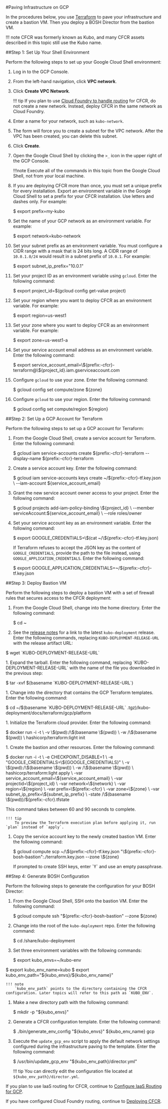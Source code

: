 #Paving Infrastructure on GCP

In the procedures below, you use [Terraform](https://www.terraform.io/docs/) to pave your infrastructure and create a bastion VM. Then you deploy a BOSH Director from the bastion VM. 

!!! note
	CFCR was formerly known as Kubo, and many CFCR assets described in this topic still use the Kubo name.

##Step 1: Set Up Your Shell Environment

Perform the following steps to set up your Google Cloud Shell environment: 

1. Log in to the GCP Console.
1. From the left-hand navigation, click **VPC network**.
1. Click **Create VPC Network**.

	!!! tip
		If you plan to use [Cloud Foundry to handle routing](../cf-routing.html) for CFCR, do not create a new network. Instead, deploy CFCR in the same network as Cloud Foundry.

1. Enter a name for your network, such as `kubo-network`.
1. The form will force you to create a subnet for the VPC network. After the VPC has been created, you can delete this subnet.
1. Click **Create**.
1. Open the Google Cloud Shell by clicking the `>_` icon in the upper right of the GCP Console.

	!!!note
		Execute all of the commands in this topic from the Google Cloud Shell, not from your local machine.

1. If you are deploying CFCR more than once, you must set a unique prefix for every installation. Export an environment variable in the Google Cloud Shell to set a prefix for your CFCR installation. Use letters and dashes only. For example:
	<p class="terminal">$ export prefix=my-kubo</p>
1. Set the name of your GCP network as an environment variable. For example:
	<p class="terminal">$ export network=kubo-network</p>
1. Set your subnet prefix as an environment variable. You must configure a CIDR range with a mask that is 24 bits long. A CIDR range of `10.0.1.0/24` would result in a subnet prefix of `10.0.1`. For example:
	<p class="terminal">$ export subnet_ip_prefix="10.0.1"</p>
1. Set your project ID as an environment variable using `gcloud`. Enter the following command:
	<p class="terminal">$ export project_id=$(gcloud config get-value project)</p>
1. Set your region where you want to deploy CFCR as an environment variable. For example:
	<p class="terminal">$ export region=us-west1</p>
1. Set your zone where you want to deploy CFCR as an environment variable. For example:
	<p class="terminal">$ export zone=us-west1-a</p>
1. Set your service account email address as an environment variable. Enter the following command:
	<p class="terminal">$ export service_account_email=\${prefix:-cfcr}-terraform@\${project_id}.iam.gserviceaccount.com</p>
1. Configure `gcloud` to use your zone. Enter the following command:
	<p class="terminal">$ gcloud config set compute/zone ${zone}</p>
1. Configure `gcloud` to use your region. Enter the following command:
	<p class="terminal">$ gcloud config set compute/region ${region}</p>

##Step 2: Set Up a GCP Account for Terraform

Perform the following steps to set up a GCP account for Terraform:

1. From the Google Cloud Shell, create a service account for Terraform. Enter the following command:
	<p class="terminal">$ gcloud iam service-accounts create ${prefix:-cfcr}-terraform --display-name ${prefix:-cfcr}-terraform</p>
1. Create a service account key. Enter the following command:
	<p class="terminal">$ gcloud iam service-accounts keys create ~/${prefix:-cfcr}-tf.key.json \
    --iam-account ${service_account_email}</p>
1. Grant the new service account owner access to your project. Enter the following command:
	<p class="terminal">$ gcloud projects add-iam-policy-binding \${project_id} \
	  --member serviceAccount:${service_account_email} \
	  --role roles/owner</p>
1. Set your service account key as an environment variable. Enter the following command:
	<p class="terminal">$ export GOOGLE_CREDENTIALS=\$(cat ~/\${prefix:-cfcr}-tf.key.json)</p>

	If Terraform refuses to accept the JSON key as the content of `GOOGLE_CREDENTIALS`, provide the path to the file instead, using `GOOGLE_APPLICATION_CREDENTIALS`. Enter the following command:
		<p class="terminal">$ export GOOGLE_APPLICATION_CREDENTIALS=~/${prefix:-cfcr}-tf.key.json</p>

##Step 3: Deploy Bastion VM

Perform the following steps to deploy a bastion VM with a set of firewall rules that secures access to the CFCR deployment:

1. From the Google Cloud Shell, change into the home directory. Enter the following command:
	<p class="terminal">$ cd ~</p>
1. See the [release notes](../../overview/release-notes) for a link to the latest `kubo-deployment` release. Enter the following commands, replacing `KUBO-DEPLOYMENT-RELEASE-URL` with the release artifact URL:
  <p class="terminal">$ wget `KUBO-DEPLOYMENT-RELEASE-URL`</p>
1. Expand the tarball. Enter the following command, replacing `KUBO-DEPLOYMENT-RELEASE-URL` with the name of the file you downloaded in the previous step:
  <p class="terminal">$ tar -xvf $(basename `KUBO-DEPLOYMENT-RELEASE-URL`)</p>
1. Change into the directory that contains the GCP Terraform templates. Enter the following command:
	<p class="terminal">$ cd ~/$(basename `KUBO-DEPLOYMENT-RELEASE-URL` .tgz)/kubo-deployment/docs/terraform/gcp/platform</p>
1. Initialize the Terraform cloud provider. Enter the following command:
	<p class="terminal">$ docker run -i -t \
  -v \$(pwd):/\$(basename \$(pwd)) \
  -w /\$(basename $(pwd)) \
  hashicorp/terraform:light init</p>
1. Create the bastion and other resources. Enter the following command:
	<p class="terminal">$ docker run -i -t \
  -e CHECKPOINT_DISABLE=1 \
  -e "GOOGLE_CREDENTIALS=\${GOOGLE_CREDENTIALS}" \
  -v \$(pwd):/\$(basename \$(pwd)) \
  -w /\$(basename \$(pwd)) \
  hashicorp/terraform:light apply \
    -var service_account_email=\${service_account_email} \
    -var projectid=\${project_id} \
    -var network=\${network} \
    -var region=\${region} \
    -var prefix=\${prefix:-cfcr} \
    -var zone=\${zone} \
    -var subnet_ip_prefix=\${subnet_ip_prefix} \
    -state /\$(basename \$(pwd))/${prefix:-cfcr}.tfstate
	</p>
	This command takes between 60 and 90 seconds to complete.

	!!! tip
		To preview the Terraform execution plan before applying it, run `plan` instead of `apply`.

1. Copy the service account key to the newly created bastion VM. Enter the following command:
	<p class="terminal">$ gcloud compute scp ~/\${prefix:-cfcr}-tf.key.json "\${prefix:-cfcr}-bosh-bastion":./terraform.key.json --zone \${zone}</p>
	If prompted to create SSH keys, enter `Y` and use an empty passphrase.

##Step 4: Generate BOSH Configuration

Perform the following steps to generate the configuration for your BOSH Director:

1. From the Google Cloud Shell, SSH onto the bastion VM. Enter the following command:
	<p class="terminal">$ gcloud compute ssh "${prefix:-cfcr}-bosh-bastion" --zone ${zone}</p>
1. Change into the root of the `kubo-deployment` repo. Enter the following command:
	<p class="terminal">$ cd /share/kubo-deployment</p>
1. Set three environment variables with the following commands:
	<p class="terminal">$ export kubo_envs=~/kubo-env
$ export kubo_env_name=kubo
$ export kubo_env_path="\${kubo_envs}/\${kubo_env_name}"</p>

	!!! note
		`kubo_env_path` points to the directory containing the CFCR configuration. Later topics will refer to this path as `KUBO_ENV`.

1. Make a new directory path with the following command:
	<p class="terminal">$ mkdir -p "${kubo_envs}"</p>
1. Generate a CFCR configuration template. Enter the following command:
	<p class="terminal">$ ./bin/generate_env_config "${kubo_envs}" ${kubo_env_name} gcp</p>
1. Execute the `update_gcp_env` script to apply the default network settings configured during the infrastructure paving to the template. Enter the following command:
	<p class="terminal">$ /usr/bin/update_gcp_env "${kubo_env_path}/director.yml"</p>

	!!! tip
		You can directly edit the configuration file located at `${kubo_env_path}/director.yml`.

If you plan to use IaaS routing for CFCR, continue to [Configure IaaS Routing for GCP](routing-gcp/).

If you have configured Cloud Foundry routing, continue to [Deploying CFCR](../deploying-cfcr/).
